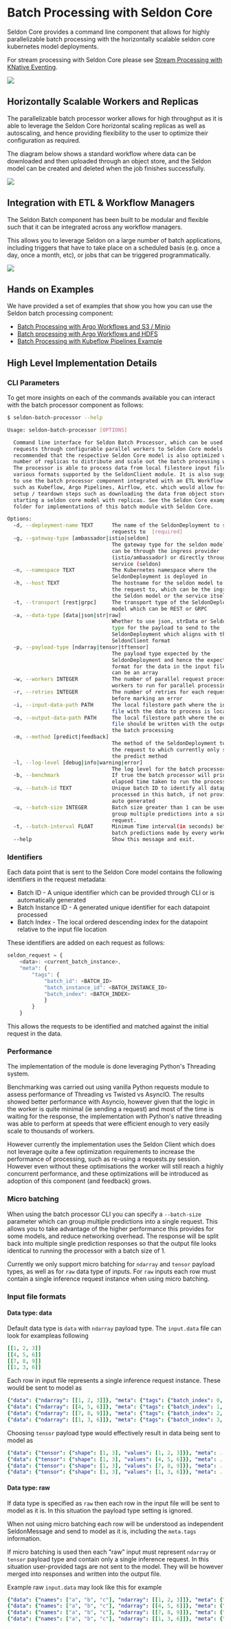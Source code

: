 # Batch Processing with Seldon Core

Seldon Core provides a command line component that allows for highly parallelizable batch processing with the horizontally scalable seldon core kubernetes model deployments.

For stream processing with Seldon Core please see [Stream Processing with KNative Eventing](../streaming/knative_eventing.md).

![](../images/batch-processor.jpg)

## Horizontally Scalable Workers and Replicas

The parallelizable batch processor worker allows for high throughput as it is able to leverage the Seldon Core horizontal scaling replicas as well as autoscaling, and hence providing flexibility to the user to optimize their configuration as required. 

The diagram below shows a standard workflow where data can be downloaded and then uploaded through an object store, and the Seldon model can be created and deleted when the job finishes successfully.

![](../images/batch-workflow-manager-integration.jpg)

## Integration with ETL & Workflow Managers

The Seldon Batch component has been built to be modular and flexible such that it can be integrated across any workflow managers.

This allows you to leverage Seldon on a large number of batch applications, including triggers that have to take place on a scheduled basis (e.g. once a day, once a month, etc), or jobs that can be triggered programmatically.

![](../images/batch-workflow-managers.jpg)

## Hands on Examples

We have provided a set of examples that show you how you can use the Seldon batch processing component:

* [Batch Processing with Argo Workflows and S3 / Minio](../examples/argo_workflows_batch.html)
* [Batch processing with Argo Workflows and HDFS](../examples/argo_workflows_hdfs_batch.html)
* [Batch Processing with Kubeflow Pipelines Example](../examples/kubeflow_pipelines_batch.html)

## High Level Implementation Details

### CLI Parameters

To get more insights on each of the commands available you can interact with the batch processor component as follows:

```bash
$ seldon-batch-processor --help

Usage: seldon-batch-processor [OPTIONS]

  Command line interface for Seldon Batch Processor, which can be used to send
  requests through configurable parallel workers to Seldon Core models. It is
  recommended that the respective Seldon Core model is also optimized with
  number of replicas to distribute and scale out the batch processing work.
  The processor is able to process data from local filestore input file in
  various formats supported by the SeldonClient module. It is also suggested
  to use the batch processor component integrated with an ETL Workflow Manager
  such as Kubeflow, Argo Pipelines, Airflow, etc. which would allow for extra
  setup / teardown steps such as downloading the data from object store or
  starting a seldon core model with replicas. See the Seldon Core examples
  folder for implementations of this batch module with Seldon Core.

Options:
  -d, --deployment-name TEXT      The name of the SeldonDeployment to send the
                                  requests to  [required]
  -g, --gateway-type [ambassador|istio|seldon]
                                  The gateway type for the seldon model, which
                                  can be through the ingress provider
                                  (istio/ambassador) or directly through the
                                  service (seldon)
  -n, --namespace TEXT            The Kubernetes namespace where the
                                  SeldonDeployment is deployed in
  -h, --host TEXT                 The hostname for the seldon model to send
                                  the request to, which can be the ingress of
                                  the Seldon model or the service itself
  -t, --transport [rest|grpc]     The transport type of the SeldonDeployment
                                  model which can be REST or GRPC
  -a, --data-type [data|json|str|raw]
                                  Whether to use json, strData or Seldon Data
                                  type for the payload to send to the
                                  SeldonDeployment which aligns with the
                                  SeldonClient format
  -p, --payload-type [ndarray|tensor|tftensor]
                                  The payload type expected by the
                                  SeldonDeployment and hence the expected
                                  format for the data in the input file which
                                  can be an array
  -w, --workers INTEGER           The number of parallel request processor
                                  workers to run for parallel processing
  -r, --retries INTEGER           The number of retries for each request
                                  before marking an error
  -i, --input-data-path PATH      The local filestore path where the input
                                  file with the data to process is located
  -o, --output-data-path PATH     The local filestore path where the output
                                  file should be written with the outputs of
                                  the batch processing
  -m, --method [predict|feedback]
                                  The method of the SeldonDeployment to send
                                  the request to which currently only supports
                                  the predict method
  -l, --log-level [debug|info|warning|error]
                                  The log level for the batch processor
  -b, --benchmark                 If true the batch processor will print the
                                  elapsed time taken to run the process
  -u, --batch-id TEXT             Unique batch ID to identify all datapoints
                                  processed in this batch, if not provided is
                                  auto generated
  -u, --batch-size INTEGER        Batch size greater than 1 can be used to
                                  group multiple predictions into a single
                                  request.
  -t, --batch-interval FLOAT      Minimum Time interval(in seconds) between
                                  batch predictions made by every worker
  --help                          Show this message and exit.
```

### Identifiers

Each data point that is sent to the Seldon Core model contains the following identifiers in the request metadata:
* Batch ID - A unique identifier which can be provided through CLI or is automatically generated
* Batch Instance ID - A generated unique identifier for each datapoint processed
* Batch Index - The local ordered descending index for the datapoint relative to the input file location

These identifiers are added on each request as follows:

```javascript
seldon_request = {
    <data>: <current_batch_instance>,
    "meta": {
        "tags": {
            "batch_id": <BATCH_ID>
            "batch_instance_id": <BATCH_INSTANCE_ID>
            "batch_index": <BATCH_INDEX>
            }
        }
    }
```

This allows the requests to be identified and matched against the initial request in the data.

### Performance

The implementation of the module is done leveraging Python's Threading system. 

Benchmarking was carried out using vanilla Python requests module to assess performance of Threading vs Twisted vs AsyncIO. The results showed better performance with Asyncio, however given that the logic in the worker is quite minimal (ie sending a request) and most of the time is waiting for the response, the implementation with Python's native threading was able to perform at speeds that were efficient enough to very easily scale to thousands of workers.

However currently the implementation uses the Seldon Client which does not leverage quite a few optimization requirements to increase the performance of processing, such as re-using a requests.py session. However even without these optimisations the worker will still reach a highly concurrent performance, and these optimizations will be introduced as adoption of this component (and feedback) grows.

### Micro batching

When using the batch processor CLI you can specify a `--batch-size` parameter which can group multiple predictions into a single request. This allows you to take advantage of the higher performance this provides for some models, and reduce networking overhead. The response will be split back into multiple single prediction responses so that the output file looks identical to running the processor with a batch size of 1.

Currently we only support micro batching for `ndarray` and `tensor` payload types, as well as for `raw` data type of inputs.
For `raw` inputs each row must contain a single inference request instance when using micro batching.


### Input file formats

#### Data type: data

Default data type is `data` with `ndarray` payload type. The `input.data` file can look for exampleas following
```yaml
[[1, 2, 3]]
[[4, 5, 6]]
[[7, 8, 9]]
[[1, 3, 6]]
```
Each row in input file represents a single inference request instance. These would be sent to model as
```yaml
{"data": {"ndarray": [[1, 2, 3]]}, "meta": {"tags": {"batch_index": 0, "batch_id": ..., "batch_instance_id": ...}}}
{"data": {"ndarray": [[4, 5, 6]]}, "meta": {"tags": {"batch_index": 1, "batch_id": ..., "batch_instance_id": ...}}}
{"data": {"ndarray": [[7, 8, 9]]}, "meta": {"tags": {"batch_index": 2, "batch_id": ..., "batch_instance_id": ...}}}
{"data": {"ndarray": [[1, 3, 6]]}, "meta": {"tags": {"batch_index": 3, "batch_id": ..., "batch_instance_id": ...}}}
```

Choosing `tensor` payload type would effectively result in data being sent to model as
```yaml
{"data": {"tensor": {"shape": [1, 3], "values": [1, 2, 3]}}, "meta": ...}
{"data": {"tensor": {"shape": [1, 3], "values": [4, 5, 6]}}, "meta": ...}
{"data": {"tensor": {"shape": [1, 3], "values": [7, 8, 9]}}, "meta": ...}
{"data": {"tensor": {"shape": [1, 3], "values": [1, 3, 6]}}, "meta": ...}
```


#### Data type: raw

If data type is specified as `raw` then each row in the input file will be sent to model as it is.
In this situation the payload type setting is ignored.

When not using micro batching each row will be understood as independent SeldonMessage and send to model as it is, including the `meta.tags` information.

If micro batching is used then each "raw" input must represent `ndarray` or `tensor` payload type and contain only a single inference request. In this situation user-provided tags are not sent to the model. They will be however merged into responses and written into the output file.

Example raw `input.data` may look like this for example
```yaml
{"data": {"names": ["a", "b", "c"], "ndarray": [[1, 2, 3]]}, "meta": {"tags": {"customer-id": 0}}}
{"data": {"names": ["a", "b", "c"], "ndarray": [[4, 5, 6]]}, "meta": {"tags": {"customer-id": 1}}}
{"data": {"names": ["a", "b", "c"], "ndarray": [[7, 8, 9]]}, "meta": {"tags": {"customer-id": 2}}}
{"data": {"names": ["a", "b", "c"], "ndarray": [[1, 3, 6]]}, "meta": {"tags": {"customer-id": 3}}}
```
